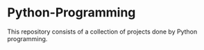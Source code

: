 # Python-Programming
This repository consists of a collection of projects done by Python programming.
